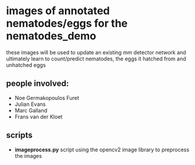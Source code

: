 # images of annotated nematodes/eggs for the nematodes_demo
these images will be used to update an existing mm detector network and ultimately learn to count/predict nematodes, the eggs it hatched from and unhatched eggs


## people involved:

- Noe Germakopoulos Furet
- Julian Evans
- Marc Galland
- Frans van der Kloet

## scripts
- **imageprocess.py** script using the opencv2 image library to preprocess the images

